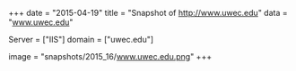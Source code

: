
+++
date = "2015-04-19"
title = "Snapshot of http://www.uwec.edu"
data = "www.uwec.edu"

Server = ["IIS"]
domain = ["uwec.edu"]

  image = "snapshots/2015_16/www.uwec.edu.png"
+++
#
